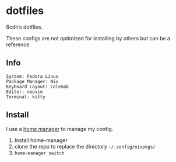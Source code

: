 # dotfiles

6cdh’s dotfiles.

These configs are not optimized for installing by others but can be a reference.

## Info

``` shell
System: Fedora Linux
Package Manager: Nix
Keyboard Layout: Colemak
Editor: neovim
Terminal: kitty
```

## Install

I use a [home manager](https://github.com/nix-community/home-manager) to manage my config.

1. Install home-manager
2. clone the repo to replace the directory `~/.config/nixpkgs/`
3. `home-manager switch`

